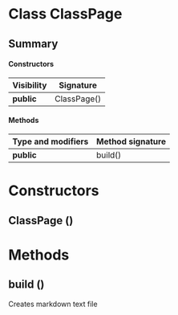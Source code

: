 Class ClassPage
===============
Summary
-------
#### Constructors
| Visibility | Signature   |
| ---------- | ----------- |
| **public** | ClassPage() |
#### Methods
| Type and modifiers | Method signature |
| ------------------ | ---------------- |
| **public**         | build()          |

Constructors
============
ClassPage ()
------------


Methods
=======
build ()
--------
Creates markdown text file


